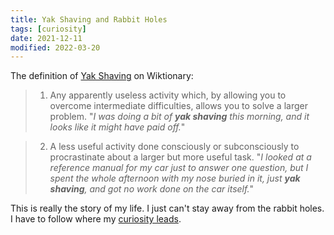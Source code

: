 ```yaml
---
title: Yak Shaving and Rabbit Holes
tags: [curiosity]
date: 2021-12-11
modified: 2022-03-20
---
```


The definition of [Yak Shaving](https://en.wiktionary.org/wiki/yak_shaving) on Wiktionary:

> 1.  Any apparently useless activity which, by allowing you to overcome intermediate difficulties, allows you to solve a larger problem. "_I was doing a bit of **yak shaving** this morning, and it looks like it might have paid off._"

> 2.  A less useful activity done consciously or subconsciously to procrastinate about a larger but more useful task. "_I looked at a reference manual for my car just to answer one question, but I spent the whole afternoon with my nose buried in it, just **yak shaving**, and got no work done on the car itself._"

This is really the story of my life. I just can't stay away from the rabbit holes. I have to follow where my [curiosity leads](202112111306.md).
